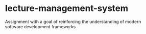 # lecture-management-system
Assignment with a goal of reinforcing the understanding of modern software development frameworks
